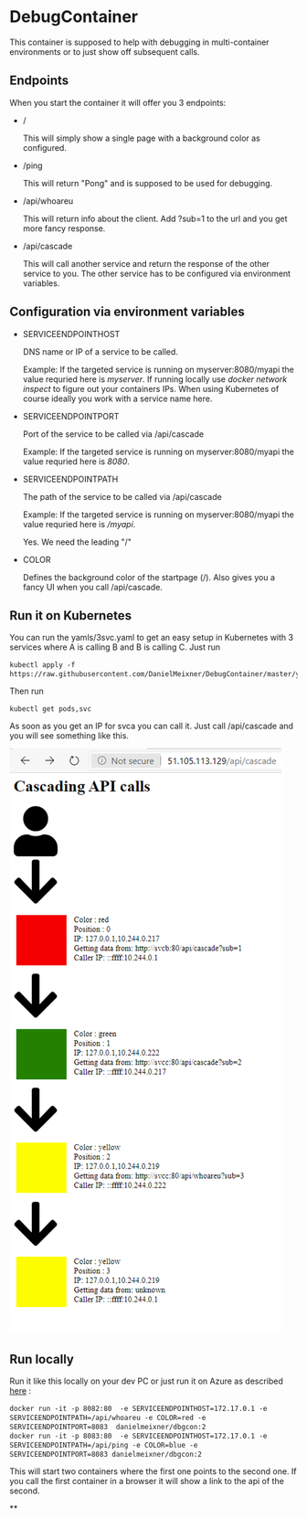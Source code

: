 # DebugContainer
This container is supposed to help with debugging in multi-container environments or to just show off subsequent calls.

## Endpoints

When you start the container it will offer you 3 endpoints:

- /
   
   This will simply show a single page with a background color as configured.

- /ping

    This will return "Pong" and is supposed to be used for debugging.

- /api/whoareu

    This will return info about the client. Add ?sub=1 to the url and you get more fancy response.

- /api/cascade

    This will call another service and return the response of the other service to you. The other service has to be configured via environment variables.

## Configuration via environment variables


- SERVICEENDPOINTHOST

    DNS name or IP of a service to be called.
    
    Example: If the targeted service is running on myserver:8080/myapi the value requried here is *myserver*. 
    If running locally use *docker network inspect* to figure out your containers IPs. When using Kubernetes of course ideally you work with a service name here.
    
- SERVICEENDPOINTPORT
    
    Port of the service to be called via /api/cascade

    Example: If the targeted service is running on myserver:8080/myapi the value requried here is *8080*. 

- SERVICEENDPOINTPATH
    
    The path of the service to be called via /api/cascade
    
    Example: If the targeted service is running on myserver:8080/myapi the value requried here is */myapi*. 
    
    Yes. We need the leading "/"

- COLOR

    Defines the background color of the startpage (/). Also gives you a fancy UI when you call /api/cascade. 

## Run it on Kubernetes

You can run the yamls/3svc.yaml to get an easy setup in Kubernetes with 3 services where A is calling B and B is calling C.
Just run 
```
kubectl apply -f https://raw.githubusercontent.com/DanielMeixner/DebugContainer/master/yamls/3svc.yaml
```

Then run
```
kubectl get pods,svc
```

As soon as you get an IP for svca you can call it. Just call <IP-OF-SVCA>/api/cascade and you will see something like this.

![Nice view of cascading calls ](./images/cascade.png)


## Run locally

Run it like this locally on your dev PC or just run it on Azure as described [here](https://docs.microsoft.com/en-us/azure/app-service/containers/tutorial-multi-container-app) :
```
docker run -it -p 8082:80  -e SERVICEENDPOINTHOST=172.17.0.1 -e SERVICEENDPOINTPATH=/api/whoareu -e COLOR=red -e SERVICEENDPOINTPORT=8083  danielmeixner/dbgcon:2
docker run -it -p 8083:80  -e SERVICEENDPOINTHOST=172.17.0.1 -e SERVICEENDPOINTPATH=/api/ping -e COLOR=blue -e SERVICEENDPOINTPORT=8083 danielmeixner/dbgcon:2
```

This will start two containers where the first one points to the second one. If you call the first container in a browser it will show a link to the api of the second.


**
